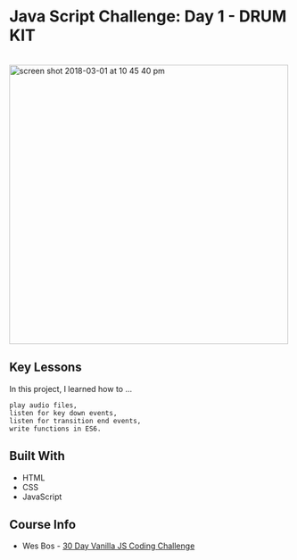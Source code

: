 
# Java Script Challenge: Day 1 - DRUM KIT
<br>
<img width="500" alt="screen shot 2018-03-01 at 10 45 40 pm" src="https://user-images.githubusercontent.com/24446599/36883792-52f63f00-1da2-11e8-88cd-46be151b41e6.png">
<br>

## Key Lessons

In this project, I learned how to ...

```
play audio files,
listen for key down events,
listen for transition end events,
write functions in ES6.
```
## Built With

* HTML
* CSS
* JavaScript

## Course Info

* Wes Bos - [30 Day Vanilla JS Coding Challenge](https://javascript30.com/)
